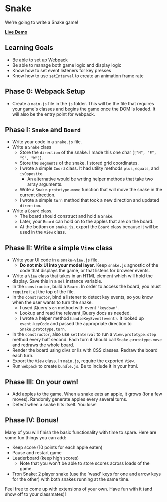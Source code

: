 # Snake

We're going to write a Snake game!

**[Live Demo](http://appacademy.github.io/curriculum/snake/index.html)**

## Learning Goals

+ Be able to set up Webpack
+ Be able to manage both game logic and display logic
+ Know how to set event listeners for key presses
+ Know how to use `setInterval` to create an animation frame rate

## Phase 0: Webpack Setup

* Create a `main.js` file in the `js` folder. This will be the file that
requires your game's classes and begins the game once the DOM is loaded. It
will also be the entry point for webpack.

## Phase I: `Snake` and `Board`

* Write your code in a `snake.js` file.
* Write a `Snake` class
    * Store the `direction` of the snake. I made this one char
      (`["N", "E", "S", "W"]`).
    * Store the `segments` of the snake. I stored grid coordinates.
    * I wrote a simple `Coord` class. It had utility methods `plus`,
      `equals`, and `isOpposite`.
      * An alternative would be writing helper methods that take two
        array arguments.
    * Write a `Snake.prototype.move` function that will move the snake in the
      current direction.
    * I wrote a simple `turn` method that took a new direction and
      updated `direction`.
* Write a `Board` class.
    * The board should construct and hold a `Snake`.
    * Later, your `Board` can hold on to the apples that are on the board.
    * At the bottom on `snake.js`, export the `Board` class because it will be
    used in the `View` class.

## Phase II: Write a simple `View` class

* Write your UI code in a `snake-view.js` file.
    * **Do not mix UI into your model layer**. Keep `snake.js`
      agnostic of the code that displays the game, or that listens for
      browser events.
* Write a `View` class that takes in an HTML element which will hold
  the display. Save this in a `$el` instance variable.
* In the `constructor`, build a `Board`. In order to access the board, you must
 `require` it at the top of the file.
* In the `constructor`, bind a listener to detect key events, so you
  know when the user wants to turn the snake.
    * I used jQuery's `on` method with event `"keydown"`.
    * Lookup and read the relevant jQuery docs as needed.
    * I wrote a helper method `handleKeyEvent(event)`. It looked up
      `event.keyCode` and passed the appropriate direction to
      `Snake.prototype.turn`.
* In the `constructor`, also use `setInterval` to run a `View.prototype.step`
 method every half second. Each turn it should call `Snake.prototype.move` and
 redraws the whole board.
* Render the board using divs or lis with CSS classes. Redraw the board each
turn.
* Export the `View` class. In `main.js`, require the exported `View`.
* Run `webpack` to create `bundle.js`. Be to include it in your html.

## Phase III: On your own!

* Add apples to the game. When a snake eats an apple, it grows (for a
  few moves). Randomly generate apples every several turns.
* Detect when a snake hits itself. You lose!

## Phase IV: Bonus!

Many of you will finish the basic functionality with time to
spare. Here are some fun things you can add:

* Keep score (10 points for each apple eaten)
* Pause and restart game
* Leaderboard (keep high scores)
    * Note that you won't be able to store scores across loads of the
      game.
* Tron Snake: 2 player snake (use the 'wasd' keys for one and arrow
  keys for the other) with both snakes running at the same time.

Feel free to come up with extensions of your own. Have fun with it
(and show off to your classmates)!
